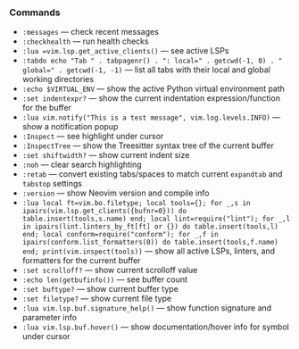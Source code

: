 ### Commands

- `:messages` — check recent messages
- `:checkhealth` — run health checks
- `:lua =vim.lsp.get_active_clients()` — see active LSPs
- `:tabdo echo "Tab " . tabpagenr() . ": local=" . getcwd(-1, 0) . " global=" . getcwd(-1, -1)` — list all tabs with their local and global working directories
- `:echo $VIRTUAL_ENV` — show the active Python virtual environment path
- `:set indentexpr?` — show the current indentation expression/function for the buffer
- `:lua vim.notify("This is a test message", vim.log.levels.INFO)` — show a notification popup
- `:Inspect` — see highlight under cursor
- `:InspectTree` — show the Treesitter syntax tree of the current buffer
- `:set shiftwidth?` — show current indent size
- `:noh` — clear search highlighting
- `:retab` — convert existing tabs/spaces to match current `expandtab` and `tabstop` settings
- `:version` — show Neovim version and compile info
- `:lua local ft=vim.bo.filetype; local tools={}; for _,s in ipairs(vim.lsp.get_clients({bufnr=0})) do table.insert(tools,s.name) end; local lint=require("lint"); for _,l in ipairs(lint.linters_by_ft[ft] or {}) do table.insert(tools,l) end; local conform=require("conform"); for _,f in ipairs(conform.list_formatters(0)) do table.insert(tools,f.name) end; print(vim.inspect(tools))` — show all active LSPs, linters, and formatters for the current buffer
- `:set scrolloff?` — show current scrolloff value
- `:echo len(getbufinfo())` — see buffer count
- `:set buftype?` — show current buffer type
- `:set filetype?` — show current file type
- `:lua vim.lsp.buf.signature_help()` — show function signature and parameter info
- `:lua vim.lsp.buf.hover()` — show documentation/hover info for symbol under cursor
